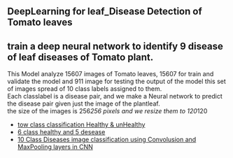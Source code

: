 ## DeepLearning for leaf_Disease Detection of Tomato leaves  
## train a deep neural network to identify 9 disease of leaf diseases of Tomato plant.
This Model analyze 15607 images of Tomato leaves,
15607 for train and validate the model and 911 image for testing the output of the model
this set of images spread of 10 class labels assigned to them.  
Each classlabel is a disease pair, and we make a Neural network to predict the disease pair given just the image of the plantleaf.  
the size of the images is 256*256 pixels and we resize them to 120*120 

* [tow class classification Healthy & unHealthy](https://github.com/E008001/Deep-Learning-for-Plant-Disease-Detection/blob/master/image_6diseas100.ipynb)  
* [6 class healthy and 5 desease](https://github.com/E008001/Deep-Learning-for-Plant-Disease-Detection/blob/master/image_6diseas.ipynb)  
* [10 Class Diseases image classification using Convolusion and MaxPooling layers in CNN](https://github.com/E008001/Deep-Learning-for-Plant-Disease-Detection/blob/master/10class_disease2.ipynb)
